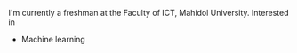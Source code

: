 I'm currently a freshman at the Faculty of ICT, Mahidol University.
Interested in 
- Machine learning

<!---
namtanvz/namtanvz is a ✨ special ✨ repository because its `README.md` (this file) appears on your GitHub profile.
You can click the Preview link to take a look at your changes.
--->
